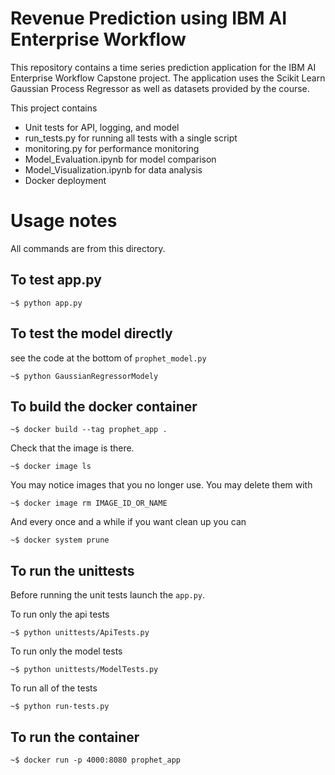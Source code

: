 # Revenue Prediction using IBM AI Enterprise Workflow
This repository contains a time series prediction application for the IBM AI Enterprise Workflow Capstone project. 
The application uses the Scikit Learn Gaussian Process Regressor as well as datasets provided by the course.

This project contains 
* Unit tests for API, logging, and model
* run_tests.py for running all tests with a single script
* monitoring.py for performance monitoring
* Model_Evaluation.ipynb for model comparison
* Model_Visualization.ipynb for data analysis
* Docker deployment

Usage notes
===============

All commands are from this directory.

To test app.py
---------------------

    ~$ python app.py
    
To test the model directly
----------------------------

see the code at the bottom of `prophet_model.py`

    ~$ python GaussianRegressorModely

To build the docker container
--------------------------------

    ~$ docker build --tag prophet_app .

Check that the image is there.

    ~$ docker image ls
    
You may notice images that you no longer use. You may delete them with

    ~$ docker image rm IMAGE_ID_OR_NAME

And every once and a while if you want clean up you can

    ~$ docker system prune


To run the unittests
-------------------

Before running the unit tests launch the `app.py`.

To run only the api tests

    ~$ python unittests/ApiTests.py

To run only the model tests

    ~$ python unittests/ModelTests.py


To run all of the tests

    ~$ python run-tests.py

To run the container 
--------------------    

    ~$ docker run -p 4000:8080 prophet_app

 
